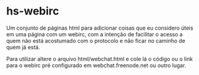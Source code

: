 hs-webirc
=========

Um conjunto de páginas html para adicionar coisas que eu considero úteis em uma página com um webirc, com a intenção de facilitar o acesso a quem não está acostumado com o protocolo e não ficar no caminho de quem já está.

Para utilizar altere o arquivo html/webchat.html e cole lá o código ou o link para o webirc pré configurado em webchat.freenode.net ou outro lugar.

